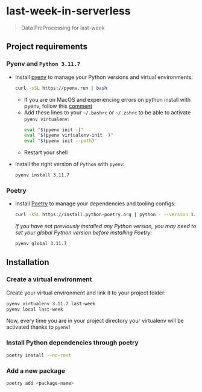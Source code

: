 # last-week-in-serverless

> Data PreProcessing for last-week

## Project requirements

### Pyenv and `Python 3.11.7`

- Install [pyenv](https://github.com/pyenv/pyenv) to manage your Python versions and virtual environments:

  ```bash
  curl -sSL https://pyenv.run | bash
  ```

  - If you are on MacOS and experiencing errors on python install with pyenv, follow this [comment](https://github.com/pyenv/pyenv/issues/1740#issuecomment-738749988)
  - Add these lines to your `~/.bashrc` or `~/.zshrc` to be able to activate `pyenv virtualenv`:
    ```bash
    eval "$(pyenv init -)"
    eval "$(pyenv virtualenv-init -)"
    eval "$(pyenv init --path)"
    ```
  - Restart your shell

- Install the right version of `Python` with `pyenv`:
  ```bash
  pyenv install 3.11.7
  ```

### Poetry

- Install [Poetry](https://python-poetry.org) to manage your dependencies and tooling configs:
  ```bash
  curl -sSL https://install.python-poetry.org | python - --version 1.5.1
  ```
  _If you have not previously installed any Python version, you may need to set your global Python version before installing Poetry:_
  ```bash
  pyenv global 3.11.7
  ```

## Installation

### Create a virtual environment

Create your virtual environment and link it to your project folder:

```bash
pyenv virtualenv 3.11.7 last-week
pyenv local last-week
```

Now, every time you are in your project directory your virtualenv will be activated thanks to `pyenv`!


### Install Python dependencies through poetry

```bash
poetry install --no-root
```

### Add a new package

```bash
poetry add <package-name>
```
